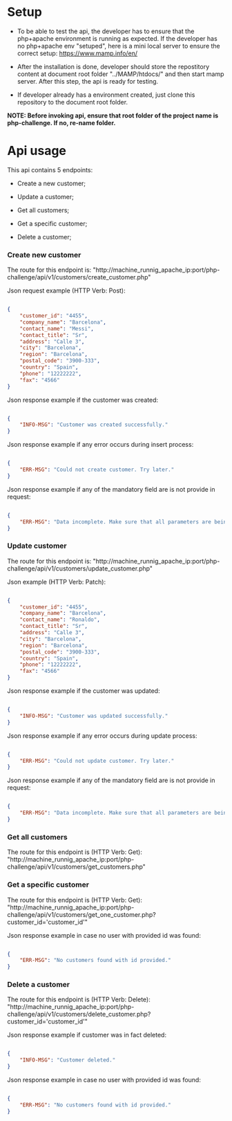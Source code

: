 # Setup

 

- To be able to test the api, the developer has to ensure that the php+apache environment is running as expected. If the developer has no php+apache env "setuped", here is a mini local server to ensure the correct setup: https://www.mamp.info/en/

- After the installation is done, developer should store the repostitory content at document root folder "../MAMP/htdocs/" and then start mamp server. After this step, the api is ready for testing.

- If developer already has a environment created, just clone this repository to the document root folder.

**NOTE: Before invoking api, ensure that root folder of the project name is php-challenge. If no, re-name folder.**
 

# Api usage

 

This api contains 5 endpoints:

 

* Create a new customer;

* Update a customer;

* Get all customers;

* Get a specific customer;

* Delete a customer;

 

### Create new customer

The route for this endpoint is: "http://machine_runnig_apache_ip:port/php-challenge/api/v1/customers/create_customer.php"

Json request example (HTTP Verb: Post):

```json

{
	"customer_id": "4455",
	"company_name": "Barcelona",
	"contact_name": "Messi",
	"contact_title": "Sr",
	"address": "Calle 3",
	"city": "Barcelona",
	"region": "Barcelona",
	"postal_code": "3900-333",
	"country": "Spain",
	"phone": "12222222",
	"fax": "4566"
}

```

Json response example if the customer was created:

```json

{
	"INFO-MSG": "Customer was created successfully."
}

```

Json response example if any error occurs during insert process:

```json

{
	"ERR-MSG": "Could not create customer. Try later."
}

```

Json response example if any of the mandatory field are is not provide in request:

```json

{
	"ERR-MSG": "Data incomplete. Make sure that all parameters are being sent"
}

```



### Update customer

The route for this endpoint is: "http://machine_runnig_apache_ip:port/php-challenge/api/v1/customers/update_customer.php"

Json example (HTTP Verb: Patch):

```json

{
	"customer_id": "4455",
	"company_name": "Barcelona",
	"contact_name": "Ronaldo",
	"contact_title": "Sr",
	"address": "Calle 3",
	"city": "Barcelona",
	"region": "Barcelona",
	"postal_code": "3900-333",
	"country": "Spain",
	"phone": "12222222",
	"fax": "4566"
}
```

Json response example if the customer was updated:

```json

{
	"INFO-MSG": "Customer was updated successfully."
}

```

Json response example if any error occurs during update process:

```json

{
	"ERR-MSG": "Could not update customer. Try later."
}

```

Json response example if any of the mandatory field are is not provide in request:

```json

{
	"ERR-MSG": "Data incomplete. Make sure that all parameters are being sent"
}

```


### Get all customers

The route for this endpoint is (HTTP Verb: Get): "http://machine_runnig_apache_ip:port/php-challenge/api/v1/customers/get_customers.php"



### Get a specific customer

The route for this endpoint is (HTTP Verb: Get): "http://machine_runnig_apache_ip:port/php-challenge/api/v1/customers/get_one_customer.php?customer_id='customer_id'"

Json response example in case no user with provided id was found:

```json

{
	"ERR-MSG": "No customers found with id provided."
}

```

### Delete a customer

The route for this endpoint is (HTTP Verb: Delete): "http://machine_runnig_apache_ip:port/php-challenge/api/v1/customers/delete_customer.php?customer_id='customer_id'"

Json response example if customer was in fact deleted:

```json

{
	"INFO-MSG": "Customer deleted."
}

```

Json response example in case no user with provided id was found:

```json

{
	"ERR-MSG": "No customers found with id provided."
}

```